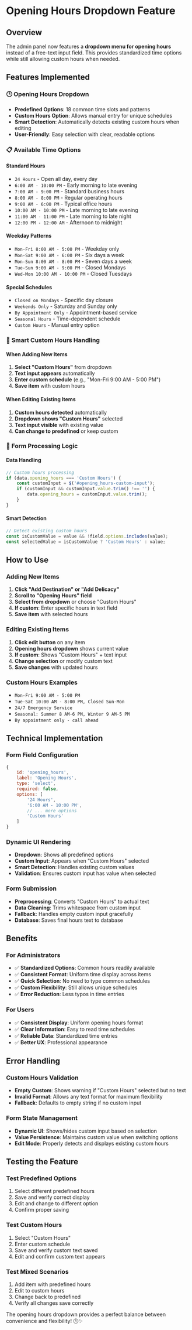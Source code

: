 # Opening Hours Dropdown Feature

## Overview
The admin panel now features a **dropdown menu for opening hours** instead of a free-text input field. This provides standardized time options while still allowing custom hours when needed.

## Features Implemented

### 🕒 **Opening Hours Dropdown**
- **Predefined Options**: 18 common time slots and patterns
- **Custom Hours Option**: Allows manual entry for unique schedules
- **Smart Detection**: Automatically detects existing custom hours when editing
- **User-Friendly**: Easy selection with clear, readable options

### 📋 **Available Time Options**

#### **Standard Hours**
- `24 Hours` - Open all day, every day
- `6:00 AM - 10:00 PM` - Early morning to late evening
- `7:00 AM - 9:00 PM` - Standard business hours
- `8:00 AM - 8:00 PM` - Regular operating hours
- `9:00 AM - 6:00 PM` - Typical office hours
- `10:00 AM - 10:00 PM` - Late morning to late evening
- `11:00 AM - 11:00 PM` - Late morning to late night
- `12:00 PM - 12:00 AM` - Afternoon to midnight

#### **Weekday Patterns**
- `Mon-Fri 8:00 AM - 5:00 PM` - Weekday only
- `Mon-Sat 9:00 AM - 6:00 PM` - Six days a week
- `Mon-Sun 8:00 AM - 8:00 PM` - Seven days a week
- `Tue-Sun 9:00 AM - 9:00 PM` - Closed Mondays
- `Wed-Mon 10:00 AM - 10:00 PM` - Closed Tuesdays

#### **Special Schedules**
- `Closed on Mondays` - Specific day closure
- `Weekends Only` - Saturday and Sunday only
- `By Appointment Only` - Appointment-based service
- `Seasonal Hours` - Time-dependent schedule
- `Custom Hours` - Manual entry option

### 🎯 **Smart Custom Hours Handling**

#### **When Adding New Items**
1. **Select "Custom Hours"** from dropdown
2. **Text input appears** automatically
3. **Enter custom schedule** (e.g., "Mon-Fri 9:00 AM - 5:00 PM")
4. **Save item** with custom hours

#### **When Editing Existing Items**
1. **Custom hours detected** automatically
2. **Dropdown shows "Custom Hours"** selected
3. **Text input visible** with existing value
4. **Can change to predefined** or keep custom

### 🔄 **Form Processing Logic**

#### **Data Handling**
```javascript
// Custom hours processing
if (data.opening_hours === 'Custom Hours') {
    const customInput = $('#opening_hours-custom-input');
    if (customInput && customInput.value.trim() !== '') {
        data.opening_hours = customInput.value.trim();
    }
}
```

#### **Smart Detection**
```javascript
// Detect existing custom hours
const isCustomValue = value && !field.options.includes(value);
const selectedValue = isCustomValue ? 'Custom Hours' : value;
```

## How to Use

### Adding New Items
1. **Click "Add Destination" or "Add Delicacy"**
2. **Scroll to "Opening Hours" field**
3. **Select from dropdown** or choose "Custom Hours"
4. **If custom**: Enter specific hours in text field
5. **Save item** with selected hours

### Editing Existing Items
1. **Click edit button** on any item
2. **Opening hours dropdown** shows current value
3. **If custom**: Shows "Custom Hours" + text input
4. **Change selection** or modify custom text
5. **Save changes** with updated hours

### Custom Hours Examples
- `Mon-Fri 9:00 AM - 5:00 PM`
- `Tue-Sat 10:00 AM - 8:00 PM, Closed Sun-Mon`
- `24/7 Emergency Service`
- `Seasonal: Summer 8 AM-6 PM, Winter 9 AM-5 PM`
- `By appointment only - call ahead`

## Technical Implementation

### **Form Field Configuration**
```javascript
{
    id: 'opening_hours',
    label: 'Opening Hours',
    type: 'select',
    required: false,
    options: [
        '24 Hours',
        '6:00 AM - 10:00 PM',
        // ... more options
        'Custom Hours'
    ]
}
```

### **Dynamic UI Rendering**
- **Dropdown**: Shows all predefined options
- **Custom Input**: Appears when "Custom Hours" selected
- **Smart Detection**: Handles existing custom values
- **Validation**: Ensures custom input has value when selected

### **Form Submission**
- **Preprocessing**: Converts "Custom Hours" to actual text
- **Data Cleaning**: Trims whitespace from custom input
- **Fallback**: Handles empty custom input gracefully
- **Database**: Saves final hours text to database

## Benefits

### **For Administrators**
- ✅ **Standardized Options**: Common hours readily available
- ✅ **Consistent Format**: Uniform time display across items
- ✅ **Quick Selection**: No need to type common schedules
- ✅ **Custom Flexibility**: Still allows unique schedules
- ✅ **Error Reduction**: Less typos in time entries

### **For Users**
- ✅ **Consistent Display**: Uniform opening hours format
- ✅ **Clear Information**: Easy to read time schedules
- ✅ **Reliable Data**: Standardized time entries
- ✅ **Better UX**: Professional appearance

## Error Handling

### **Custom Hours Validation**
- **Empty Custom**: Shows warning if "Custom Hours" selected but no text
- **Invalid Format**: Allows any text format for maximum flexibility
- **Fallback**: Defaults to empty string if no custom input

### **Form State Management**
- **Dynamic UI**: Shows/hides custom input based on selection
- **Value Persistence**: Maintains custom value when switching options
- **Edit Mode**: Properly detects and displays existing custom hours

## Testing the Feature

### **Test Predefined Options**
1. Select different predefined hours
2. Save and verify correct display
3. Edit and change to different option
4. Confirm proper saving

### **Test Custom Hours**
1. Select "Custom Hours"
2. Enter custom schedule
3. Save and verify custom text saved
4. Edit and confirm custom text appears

### **Test Mixed Scenarios**
1. Add item with predefined hours
2. Edit to custom hours
3. Change back to predefined
4. Verify all changes save correctly

The opening hours dropdown provides a perfect balance between convenience and flexibility! 🕒✨
